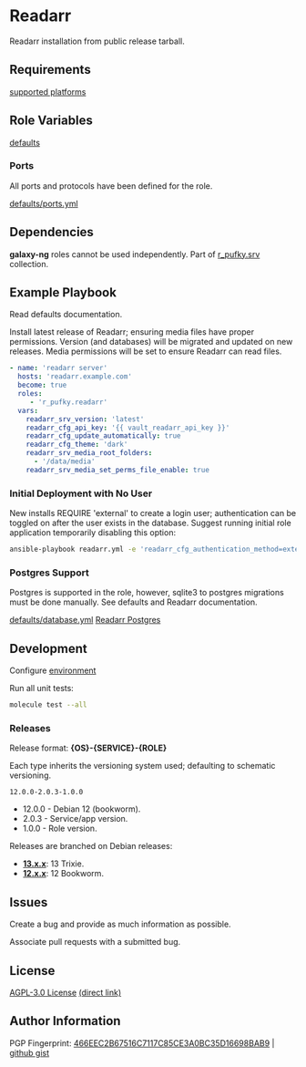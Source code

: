 # Readarr
Readarr installation from public release tarball.

## Requirements
[supported platforms](https://github.com/r-pufky/ansible_readarr/blob/main/meta/main.yml)

## Role Variables
[defaults](https://github.com/r-pufky/ansible_readarr/tree/main/defaults/main)

### Ports
All ports and protocols have been defined for the role.

[defaults/ports.yml](https://github.com/r-pufky/ansible_readarr/blob/main/defaults/main/ports.yml)

## Dependencies
**galaxy-ng** roles cannot be used independently. Part of
[r_pufky.srv](https://github.com/r-pufky/ansible_collection_srv) collection.

## Example Playbook
Read defaults documentation.

Install latest release of Readarr; ensuring media files have proper permissions.
Version (and databases) will be migrated and updated on new releases. Media
permissions will be set to ensure Readarr can read files.
``` yaml
- name: 'readarr server'
  hosts: 'readarr.example.com'
  become: true
  roles:
     - 'r_pufky.readarr'
  vars:
    readarr_srv_version: 'latest'
    readarr_cfg_api_key: '{{ vault_readarr_api_key }}'
    readarr_cfg_update_automatically: true
    readarr_cfg_theme: 'dark'
    readarr_srv_media_root_folders:
      - '/data/media'
    readarr_srv_media_set_perms_file_enable: true
```

### Initial Deployment with No User
New installs REQUIRE 'external' to create a login user; authentication can be
toggled on after the user exists in the database. Suggest running initial role
application temporarily disabling this option:

``` bash
ansible-playbook readarr.yml -e 'readarr_cfg_authentication_method=external'
```

### Postgres Support
Postgres is supported in the role, however, sqlite3 to postgres migrations must
be done manually. See defaults and Readarr documentation.

[defaults/database.yml](https://github.com/r-pufky/ansible_readarr/blob/main/defaults/main/database.yml)
[Readarr Postgres](https://wiki.servarr.com/readarr/postgres-setup)

## Development
Configure [environment](https://github.com/r-pufky/ansible_collection_srv/blob/main/docs/dev/environment/README.md)

Run all unit tests:
``` bash
molecule test --all
```

### Releases
Release format: **{OS}-{SERVICE}-{ROLE}**

Each type inherits the versioning system used; defaulting to schematic
versioning.

`12.0.0-2.0.3-1.0.0`

* 12.0.0 - Debian 12 (bookworm).
* 2.0.3 - Service/app version.
* 1.0.0 - Role version.

Releases are branched on Debian releases:

* **[13.x.x](https://github.com/r-pufky/ansible_readarr)**: 13 Trixie.
* **[12.x.x](https://github.com/r-pufky/ansible_readarr/tree/12.x)**: 12 Bookworm.

## Issues
Create a bug and provide as much information as possible.

Associate pull requests with a submitted bug.

## License
[AGPL-3.0 License](https://www.tldrlegal.com/license/gnu-affero-general-public-license-v3-agpl-3-0)
 [(direct link)](https://github.com/r-pufky/ansible_readarr/blob/main/LICENSE)

## Author Information
PGP Fingerprint: [466EEC2B67516C7117C85CE3A0BC35D16698BAB9](https://keys.openpgp.org/vks/v1/by-fingerprint/466EEC2B67516C7117C85CE3A0BC35D16698BAB9)
| [github gist](https://gist.github.com/r-pufky/a8df36977c55b5bb20829267c4c49d22)
